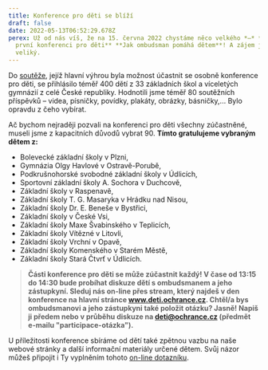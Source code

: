 ```yaml
---
title: Konference pro děti se blíží
draft: false
date: 2022-05-13T06:52:29.678Z
perex: Už od nás víš, že na 15. června 2022 chystáme něco velkého *–* **naši
  první konferenci pro děti** **Jak ombudsman pomáhá dětem**! A zájem je o ni
  veliký.
---
```

Do [soutěže](https://deti.ochrance.cz/aktualne/vyzva/), jejíž hlavní výhrou byla možnost účastnit se osobně konference pro děti, se přihlásilo téměř 400 dětí z 33 základních škol a víceletých gymnázií z celé České republiky. Hodnotili jsme téměř 80 soutěžních příspěvků *–* videa, písničky, povídky, plakáty, obrázky, básničky,... Bylo opravdu z čeho vybírat. 

Ač bychom nejraději pozvali na konferenci pro děti všechny zúčastněné, museli jsme z kapacitních důvodů vybrat 90. **Tímto gratulujeme vybraným dětem z:** 

* Bolevecké základní školy v Plzni,
* Gymnázia Olgy Havlové v Ostravě-Porubě,
* Podkrušnohorské svobodné základní školy v Údlicích,
* Sportovní základní školy A. Sochora v Duchcově,
* Základní školy v Raspenavě,
* Základní školy T. G. Masaryka v Hrádku nad Nisou,
* Základní školy Dr. E. Beneše v Bystřici,
* Základní školy v České Vsi,
* Základní školy Maxe Švabinského v Teplicích,
* Základní školy Vítězné v Litovli, 
* Základní školy Vrchní v Opavě, 
* Základní školy Komenského v Starém Městě, 
* Základní školy Stará Čtvrť v Údlicích.

> **Části konference pro děti se může zúčastnit každý! V čase od 13:15 do 14:30 bude probíhat diskuze dětí s ombudsmanem a jeho zástupkyní. Sleduj nás on-line přes stream, který najdeš v den konference na hlavní stránce www.deti.ochrance.cz. Chtěl/a bys ombudsmanovi a jeho zástupkyni také položit otázku? Jasně! Napiš ji předem nebo v průběhu diskuze na deti@ochrance.cz (předmět e-mailu "participace-otázka").**

U příležitosti konference sbíráme od dětí také zpětnou vazbu na naše webové stránky a další informační materiály určené dětem. Svůj názor můžeš připojit i Ty vyplněním tohoto [on-line dotazníku](https://docs.google.com/forms/d/e/1FAIpQLSdm1ENH0oqFMacKqVcwCmm5E-16o8TBLN4SiVkNGKzql93qqg/viewform).